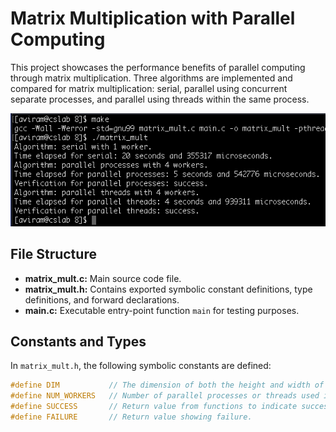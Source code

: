 # Matrix Multiplication with Parallel Computing

This project showcases the performance benefits of parallel computing through matrix multiplication. Three algorithms are implemented and compared for matrix multiplication: serial, parallel using concurrent separate processes, and parallel using threads within the same process.

![example output](https://github.com/AndrewBoessen/PA8-Parallel-Matrix-Multiplication/blob/main/matmul.png)

## File Structure

- **matrix_mult.c:** Main source code file.
- **matrix_mult.h:** Contains exported symbolic constant definitions, type definitions, and forward declarations.
- **main.c:** Executable entry-point function `main` for testing purposes.

## Constants and Types

In `matrix_mult.h`, the following symbolic constants are defined:

```c
#define DIM           // The dimension of both the height and width of matrices.
#define NUM_WORKERS   // Number of parallel processes or threads used in the parallel algorithms.
#define SUCCESS       // Return value from functions to indicate success.
#define FAILURE       // Return value showing failure.

